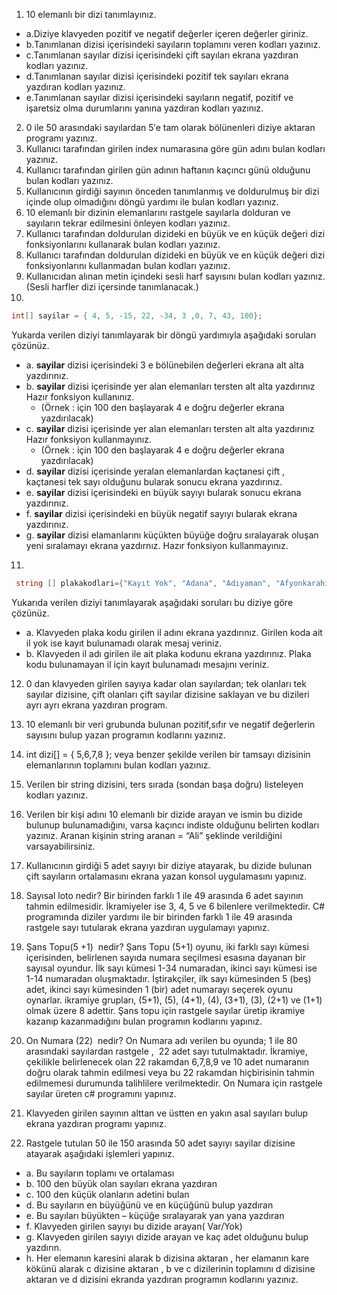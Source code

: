1. 10 elemanlı bir dizi tanımlayınız.
- a.Diziye klavyeden pozitif ve negatif değerler içeren değerler giriniz.
- b.Tanımlanan dizisi içerisindeki sayıların toplamını veren kodları yazınız.
- c.Tanımlanan sayılar dizisi içerisindeki çift sayıları ekrana yazdıran kodları yazınız.
- d.Tanımlanan sayılar dizisi içerisindeki pozitif tek sayıları ekrana yazdıran kodları yazınız.
- e.Tanımlanan sayılar dizisi içerisindeki sayıların negatif, pozitif ve işaretsiz olma durumlarını yanına yazdıran kodları yazınız.

2. 0 ile 50 arasındaki sayılardan 5′e tam olarak bölünenleri diziye aktaran programı yazınız.
3. Kullanıcı tarafından girilen index numarasına göre gün adını bulan kodları yazınız.
4. Kullanıcı tarafından girilen gün adının haftanın kaçıncı günü olduğunu bulan kodları yazınız.
5. Kullanıcının girdiği sayının önceden tanımlanmış ve doldurulmuş bir dizi içinde olup olmadığını döngü yardımı ile bulan kodları yazınız.
6. 10 elemanlı bir dizinin elemanlarını rastgele sayılarla dolduran ve sayıların tekrar edilmesini önleyen kodları yazınız.
7. Kullanıcı tarafından doldurulan dizideki en büyük ve en küçük değeri dizi fonksiyonlarını kullanarak bulan kodları yazınız.
8. Kullanıcı tarafından doldurulan dizideki en büyük ve en küçük değeri dizi fonksiyonlarını kullanmadan bulan kodları yazınız.
9. Kullanıcıdan alınan metin içindeki sesli harf sayısını bulan kodları yazınız. (Sesli harfler dizi içersinde tanımlanacak.)
10. 
```csharp
int[] sayilar = { 4, 5, -15, 22, -34, 3 ,0, 7, 43, 100}; 
```
 Yukarda verilen diziyi tanımlayarak bir döngü yardımıyla aşağıdaki soruları çözünüz.
- a. **sayilar** dizisi içerisindeki 3 e bölünebilen değerleri ekrana alt alta yazdırınız.
- b. **sayilar** dizisi içerisinde yer alan elemanları tersten alt alta yazdırınız Hazır fonksiyon kullanınız.
  -  (Örnek : için 100 den başlayarak 4 e doğru değerler ekrana yazdırılacak)
- c. **sayilar** dizisi içerisinde yer alan elemanları tersten alt alta yazdırınız Hazır fonksiyon kullanmayınız.
  - (Örnek : için 100 den başlayarak 4 e doğru değerler ekrana yazdırılacak)
- d. **sayilar** dizisi içerisinde yeralan elemanlardan kaçtanesi çift , kaçtanesi tek sayı olduğunu bularak sonucu ekrana yazdırınız.
- e. **sayilar** dizisi içerisindeki en büyük sayıyı bularak sonucu ekrana yazdırınız.
- f. **sayilar** dizisi içerisindeki en büyük negatif sayıyı bularak ekrana yazdırınız.
- g. **sayilar** dizisi elamanlarını küçükten büyüğe doğru sıralayarak oluşan yeni sıralamayı ekrana yazdırnız. Hazır fonksiyon kullanmayınız.
11.
```csharp
 string [] plakakodlari={"Kayıt Yok", "Adana", "Adıyaman", "Afyonkarahisar", "Ağrı", "Amasya", "Ankara"};
```
Yukarıda verilen diziyi tanımlayarak aşağıdaki soruları bu diziye göre çözünüz.
- a. Klavyeden plaka kodu girilen il adını ekrana yazdırınız. Girilen koda ait il yok ise kayıt bulunamadı olarak mesaj veriniz.
- b. Klavyeden il adı girilen ile ait plaka kodunu ekrana yazdırınız. Plaka kodu bulunamayan il için kayıt bulunamadı mesajını veriniz.

12. 0 dan klavyeden girilen sayıya kadar olan sayılardan; tek olanları tek sayılar dizisine, çift olanları çift sayılar dizisine saklayan ve bu dizileri ayrı ayrı ekrana yazdıran program.
13. 10 elemanlı bir veri grubunda bulunan pozitif,sıfır ve negatif değerlerin sayısını bulup yazan programın kodlarını yazınız.
14. int dizi[] = { 5,6,7,8 };  veya benzer şekilde verilen bir tamsayı dizisinin elemanlarının toplamını bulan kodları yazınız.
15. Verilen bir string dizisini, ters sırada (sondan başa doğru) listeleyen kodları yazınız.
16. Verilen bir kişi adını 10 elemanlı bir dizide arayan ve ismin bu dizide bulunup bulunamadığını, varsa kaçıncı indiste olduğunu belirten kodları yazınız. Aranan kişinin string aranan = “Ali” şeklinde verildiğini varsayabilirsiniz.
17. Kullanıcının girdiği 5 adet sayıyı bir diziye atayarak, bu dizide bulunan çift sayıların ortalamasını ekrana yazan konsol uygulamasını yapınız.
18. Sayısal loto nedir? Bir birinden farklı 1 ile 49 arasında 6 adet sayının tahmin edilmesidir. İkramiyeler ise 3, 4, 5 ve 6 bilenlere verilmektedir. C# programında diziler yardımı ile bir birinden farklı 1 ile 49 arasında rastgele sayı tutularak ekrana yazdıran uygulamayı yapınız.
19. Şans Topu(5 +1)  nedir? Şans Topu (5+1) oyunu, iki farklı sayı kümesi içerisinden, belirlenen sayıda numara seçilmesi esasına dayanan bir sayısal oyundur. İlk sayı kümesi 1-34 numaradan, ikinci sayı kümesi ise 1-14 numaradan oluşmaktadır. İştirakçiler, ilk sayı kümesinden 5 (beş) adet, ikinci sayı kümesinden 1 (bir) adet numarayı seçerek oyunu oynarlar. ikramiye grupları, (5+1), (5), (4+1), (4), (3+1), (3), (2+1) ve (1+1) olmak üzere 8 adettir.
Şans topu için rastgele sayılar üretip ikramiye kazanıp kazanmadığını bulan programın kodlarını yapınız.
20. On Numara (22)  nedir? On Numara adı verilen bu oyunda; 1 ile 80 arasındaki sayılardan rastgele ,  22 adet sayı tutulmaktadır. İkramiye, çekilikle belirlenecek olan 22 rakamdan 6,7,8,9 ve 10 adet numaranın doğru olarak tahmin edilmesi veya bu 22 rakamdan hiçbirisinin tahmin edilmemesi durumunda talihlilere verilmektedir. On Numara için rastgele sayılar üreten c# programını yapınız.
21. Klavyeden girilen sayının alttan ve üstten en yakın asal sayıları bulup ekrana yazdıran programı yapınız.

22. Rastgele tutulan 50 ile 150 arasında 50 adet sayıyı sayilar dizisine atayarak aşağıdaki işlemleri yapınız.
- a. Bu sayıların toplamı ve ortalaması
- b. 100 den büyük olan sayıları ekrana yazdıran
- c. 100 den küçük olanların adetini bulan
- d. Bu sayıların en büyüğünü ve en küçüğünü bulup yazdıran
- e. Bu sayıları büyükten – küçüğe sıralayarak yan yana yazdıran
- f. Klavyeden girilen sayıyı bu dizide arayan( Var/Yok)
- g. Klavyeden girilen sayıyı dizide arayan ve kaç adet olduğunu bulup yazdırın.
- h. Her elemanın karesini alarak b dizisina aktaran , her elamanın kare kökünü alarak c dizisine aktaran , b ve c dizilerinin toplamını d dizisine aktaran ve d dizisini ekranda yazdıran programın kodlarını yazınız.